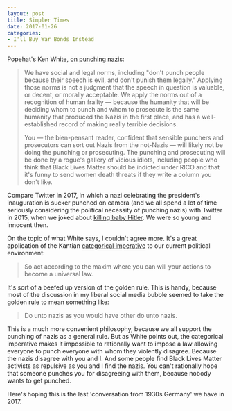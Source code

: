 ```yaml
---
layout: post
title: Simpler Times 
date: 2017-01-26
categories: 
- I'll Buy War Bonds Instead
---
```


Popehat's Ken White, [on punching nazis](https://www.popehat.com/2017/01/21/on-punching-nazis/):

> We have social and legal norms, including "don't punch people because their speech is evil, and don't punish them legally." Applying those norms is not a judgment that the speech in question is valuable, or decent, or morally acceptable. We apply the norms out of a recognition of human frailty — because the humanity that will be deciding whom to punch and whom to prosecute is the same humanity that produced the Nazis in the first place, and has a well-established record of making really terrible decisions. 
> 
> You — the bien-pensant reader, confident that sensible punchers and prosecutors can sort out Nazis from the not-Nazis — will likely not be doing the punching or prosecuting. The punching and prosecuting will be done by a rogue's gallery of vicious idiots, including people who think that Black Lives Matter should be indicted under RICO and that it's funny to send women death threats if they write a column you don't like.

Compare Twitter in 2017, in which a nazi celebrating the president's inauguration is sucker punched on camera (and we all spend a lot of time seriously considering the political necessity of punching nazis) with Twitter in 2015, when we joked about [killing baby Hitler](http://www.theatlantic.com/international/archive/2015/10/killing-baby-hitler-ethics/412273/). We were so young and innocent then.

On the topic of what White says, I couldn't agree more. It's a great application of the Kantian [categorical imperative](https://en.m.wikipedia.org/wiki/Categorical_imperative) to our current political environment: 
​
> So act according to the maxim where you can will your actions to become a universal law.

It's sort of a beefed up version of the golden rule. This is handy, because most of the discussion in my liberal social media bubble seemed to take the golden rule to mean something like:

> Do unto nazis as you would have other do unto nazis. 

This is a much more convenient philosophy, because we all support the punching of nazis as a general rule. But as White points out, the categorical imperative makes it impossible to rationally want to impose a law allowing everyone to punch everyone with whom they violently disagree. Because the nazis disagree with you and I. And some people find Black Lives Matter activists as repulsive as you and I find the nazis. You can't rationally hope that someone punches you for disagreeing with them, because nobody wants to get punched.

Here's hoping this is the last 'conversation from 1930s Germany' we have in 2017. 